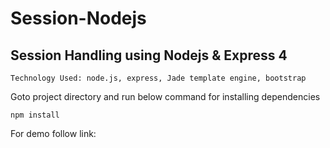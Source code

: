 Session-Nodejs
========

Session Handling using Nodejs & Express 4
-------------------------------

``` Technology Used: node.js, express, Jade template engine, bootstrap ```

Goto project directory and run below command  for installing dependencies

``` npm install ```

For demo follow link: 
